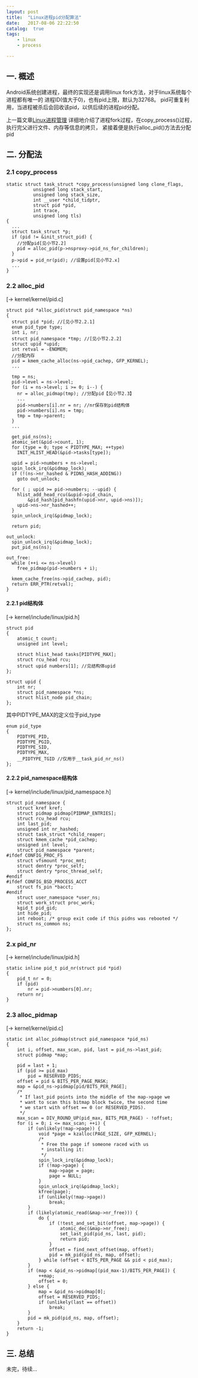 ```yaml
---
layout: post
title:  "Linux进程pid分配算法"
date:   2017-08-06 22:22:50
catalog:  true
tags:
    - linux
    - process

---
```


## 一. 概述

Android系统创建进程，最终的实现还是调用linux fork方法，对于linux系统每个进程都有唯一的
进程ID(值大于0)，也有pid上限，默认为32768。 pid可重复利用，当进程被杀后会回收该pid，以供后续的进程pid分配。

上一篇文章[Linux进程管理](http://gityuan.com/2017/08/05/linux-process-fork/) 详细地介绍了进程fork过程，在copy_process()过程，执行完父进行文件、内存等信息的拷贝，
紧接着便是执行alloc_pid()方法去分配pid

## 二. 分配法

### 2.1 copy_process

    static struct task_struct *copy_process(unsigned long clone_flags,
              unsigned long stack_start,
              unsigned long stack_size,
              int __user *child_tidptr,
              struct pid *pid,
              int trace,
              unsigned long tls)
    {
      ...
      struct task_struct *p;
      if (pid != &init_struct_pid) {
        //分配pid[见小节2.2]
        pid = alloc_pid(p->nsproxy->pid_ns_for_children);
      }
      p->pid = pid_nr(pid); //设置pid[见小节2.x]
      ...
    }

### 2.2 alloc_pid
[-> kernel/kernel/pid.c]

    struct pid *alloc_pid(struct pid_namespace *ns)
    {
      struct pid *pid; //[见小节2.2.1]
      enum pid_type type;
      int i, nr;
      struct pid_namespace *tmp; //[见小节2.2.2]
      struct upid *upid;
      int retval = -ENOMEM;
      //分配内存
      pid = kmem_cache_alloc(ns->pid_cachep, GFP_KERNEL);
      ...

      tmp = ns;
      pid->level = ns->level;
      for (i = ns->level; i >= 0; i--) {
        nr = alloc_pidmap(tmp); //分配pid【见小节2.3】
        ...
        pid->numbers[i].nr = nr; //nr保存到pid结构体
        pid->numbers[i].ns = tmp;
        tmp = tmp->parent;
      }
      ...

      get_pid_ns(ns);
      atomic_set(&pid->count, 1);
      for (type = 0; type < PIDTYPE_MAX; ++type)
        INIT_HLIST_HEAD(&pid->tasks[type]);

      upid = pid->numbers + ns->level;
      spin_lock_irq(&pidmap_lock);
      if (!(ns->nr_hashed & PIDNS_HASH_ADDING))
        goto out_unlock;
        
      for ( ; upid >= pid->numbers; --upid) {
        hlist_add_head_rcu(&upid->pid_chain,
            &pid_hash[pid_hashfn(upid->nr, upid->ns)]);
        upid->ns->nr_hashed++;
      }
      spin_unlock_irq(&pidmap_lock);

      return pid;

    out_unlock:
      spin_unlock_irq(&pidmap_lock);
      put_pid_ns(ns);

    out_free:
      while (++i <= ns->level)
        free_pidmap(pid->numbers + i);

      kmem_cache_free(ns->pid_cachep, pid);
      return ERR_PTR(retval);
    }

#### 2.2.1 pid结构体
[-> kernel/include/linux/pid.h]

    struct pid
    {
    	atomic_t count;
    	unsigned int level;

    	struct hlist_head tasks[PIDTYPE_MAX];
    	struct rcu_head rcu;
    	struct upid numbers[1]; //见结构体upid
    };

    struct upid {
    	int nr; 
    	struct pid_namespace *ns;
    	struct hlist_node pid_chain;
    };
    
其中PIDTYPE_MAX的定义位于pid_type

    enum pid_type
    {
    	PIDTYPE_PID,
    	PIDTYPE_PGID,
    	PIDTYPE_SID,
    	PIDTYPE_MAX,
    	__PIDTYPE_TGID //仅用于__task_pid_nr_ns()
    };

#### 2.2.2 pid_namespace结构体
[-> kernel/include/linux/pid_namespace.h]

    struct pid_namespace {
    	struct kref kref;
    	struct pidmap pidmap[PIDMAP_ENTRIES];
    	struct rcu_head rcu;
    	int last_pid; 
    	unsigned int nr_hashed;
    	struct task_struct *child_reaper;
    	struct kmem_cache *pid_cachep;
    	unsigned int level;
    	struct pid_namespace *parent;
    #ifdef CONFIG_PROC_FS
    	struct vfsmount *proc_mnt;
    	struct dentry *proc_self;
    	struct dentry *proc_thread_self;
    #endif
    #ifdef CONFIG_BSD_PROCESS_ACCT
    	struct fs_pin *bacct;
    #endif
    	struct user_namespace *user_ns;
    	struct work_struct proc_work;
    	kgid_t pid_gid;
    	int hide_pid;
    	int reboot;	/* group exit code if this pidns was rebooted */
    	struct ns_common ns;
    };
    
### 2.x pid_nr
[-> kernel/include/linux/pid.h]

    static inline pid_t pid_nr(struct pid *pid)
    {
    	pid_t nr = 0;
    	if (pid)
    		nr = pid->numbers[0].nr;
    	return nr;
    }

### 2.3 alloc_pidmap
[-> kernel/kernel/pid.c]

    static int alloc_pidmap(struct pid_namespace *pid_ns)
    {
    	int i, offset, max_scan, pid, last = pid_ns->last_pid;
    	struct pidmap *map;

    	pid = last + 1;
    	if (pid >= pid_max)
    		pid = RESERVED_PIDS;
    	offset = pid & BITS_PER_PAGE_MASK;
    	map = &pid_ns->pidmap[pid/BITS_PER_PAGE];
    	/*
    	 * If last_pid points into the middle of the map->page we
    	 * want to scan this bitmap block twice, the second time
    	 * we start with offset == 0 (or RESERVED_PIDS).
    	 */
    	max_scan = DIV_ROUND_UP(pid_max, BITS_PER_PAGE) - !offset;
    	for (i = 0; i <= max_scan; ++i) {
    		if (unlikely(!map->page)) {
    			void *page = kzalloc(PAGE_SIZE, GFP_KERNEL);
    			/*
    			 * Free the page if someone raced with us
    			 * installing it:
    			 */
    			spin_lock_irq(&pidmap_lock);
    			if (!map->page) {
    				map->page = page;
    				page = NULL;
    			}
    			spin_unlock_irq(&pidmap_lock);
    			kfree(page);
    			if (unlikely(!map->page))
    				break;
    		}
    		if (likely(atomic_read(&map->nr_free))) {
    			do {
    				if (!test_and_set_bit(offset, map->page)) {
    					atomic_dec(&map->nr_free);
    					set_last_pid(pid_ns, last, pid);
    					return pid;
    				}
    				offset = find_next_offset(map, offset);
    				pid = mk_pid(pid_ns, map, offset);
    			} while (offset < BITS_PER_PAGE && pid < pid_max);
    		}
    		if (map < &pid_ns->pidmap[(pid_max-1)/BITS_PER_PAGE]) {
    			++map;
    			offset = 0;
    		} else {
    			map = &pid_ns->pidmap[0];
    			offset = RESERVED_PIDS;
    			if (unlikely(last == offset))
    				break;
    		}
    		pid = mk_pid(pid_ns, map, offset);
    	}
    	return -1;
    }

## 三. 总结

未完，待续...
